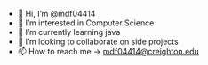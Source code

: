 - 👋 Hi, I’m @mdf04414
- 👀 I’m interested in Computer Science
- 🌱 I’m currently learning java
- 💞️ I’m looking to collaborate on side projects
- 📫 How to reach me -> mdf04414@creighton.edu

<!---
mdf04414/mdf04414 is a ✨ special ✨ repository because its `README.md` (this file) appears on your GitHub profile.
You can click the Preview link to take a look at your changes.
--->
